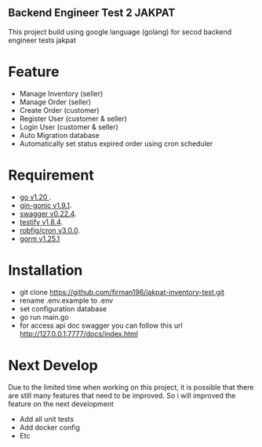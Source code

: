 ## Backend Engineer Test 2 JAKPAT 
This project build using google language (golang) for secod backend engineer tests jakpat

# Feature #
- Manage Inventory (seller)
- Manage Order (seller)
- Create Order (customer)
- Register User (customer & seller)
- Login User (customer & seller)
- Auto Migration database
- Automatically set status expired order using cron scheduler

# Requirement #

- [go v1.20 ](https://go.dev/doc/install).
- [gin-gonic v1.9.1](https://github.com/gin-gonic/gin).
- [swagger v0.22.4](https://github.com/swaggo/gin-swagger).
- [testify v1.8.4](https://github.com/stretchr/testify).
- [robfig/cron v3.0.0](https://github.com/robfig/cron).
- [gorm v1.25.1](https://gorm.io/)

# Installation #
- git clone https://github.com/firman196/jakpat-inventory-test.git
- rename .env.example to .env
- set configuration database
- go run main.go
- for access api doc swagger you can follow this url http://127.0.0.1:7777/docs/index.html

# Next Develop #
Due to the limited time when working on this project, it is possible that there are still many features that need to be improved. So i will improved the feature on the next development

- Add all unit tests
- Add docker config
- Etc












